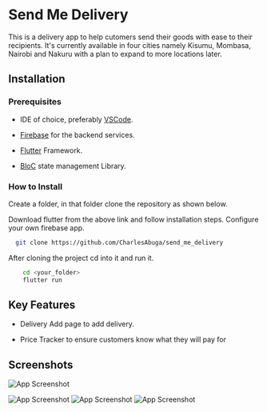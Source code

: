 
# Send Me Delivery

This is a delivery app to help cutomers send their goods with ease to their recipients. It's currently available in four cities namely Kisumu, Mombasa, Nairobi and Nakuru with a plan to expand to more locations later.


## Installation

### Prerequisites

- IDE of choice, preferably [VSCode](https://code.visualstudio.com/download).
- [Firebase](https://firebase.google.com/) for the backend services.
- [Flutter](https://docs.flutter.dev/get-started/install) Framework.

- [BloC](https://bloclibrary.dev/getting-started/) state management Library.


### How to Install
Create a folder, in that folder clone the repository as shown below.

Download flutter from the above link and follow installation steps. Configure your own firebase app.


```bash
  git clone https://github.com/CharlesAbuga/send_me_delivery
```
After cloning the project cd into it and run it.
```bash
    cd <your_folder>
    flutter run

```
    
## Key Features
- Delivery Add page to add delivery.

- Price Tracker to ensure customers know what they will pay for
## Screenshots

![App Screenshot](assets/screenshots/Screenshot_1731272183.png)

![App Screenshot](assets/screenshots/Screenshot_1731272193.png)
![App Screenshot](assets/screenshots/Screenshot_1731272198.png)
![App Screenshot](assets/screenshots/Screenshot_1731272208.png)


